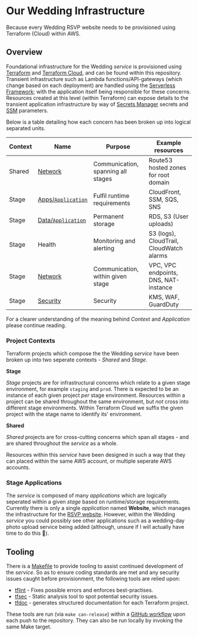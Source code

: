 # Our Wedding Infrastructure

Because every Wedding RSVP website needs to be provisioned using Terraform (Cloud) within AWS.

## Overview

Foundational infrastructure for the Wedding _service_ is provisioned using [Terraform](https://www.terraform.io/) and [Terraform Cloud](https://www.terraform.io/cloud), and can be found within this repository.
Transient infrastructure such as Lambda functions/API-gateways (which change based on each deployment) are handled using the [Serverless Framework](https://www.serverless.com/); with the application itself being responsible for these concerns.
Resources created at this level (within Terraform) can expose details to the transient application infrastructure by way of [Secrets Manager](https://aws.amazon.com/secrets-manager/) secrets and [SSM](https://docs.aws.amazon.com/systems-manager/latest/userguide/systems-manager-parameter-store.html) parameters.

Below is a table detailing how each concern has been broken up into logical separated units.

| Context | Name                                       | Purpose                            | Example resources                        |
| ------- | ------------------------------------------ | ---------------------------------- | ---------------------------------------- |
| Shared  | [Network](./shared/network)                | Communication, spanning all stages | Route53 hosted zones for root domain     |
| Stage   | [Apps/`Application`](./stage/apps/website) | Fulfil runtime requirements        | CloudFront, SSM, SQS, SNS                |
| Stage   | [Data/`Application`](./stage/data/website) | Permanent storage                  | RDS, S3 (User uploads)                   |
| Stage   | Health                                     | Monitoring and alerting            | S3 (logs), CloudTrail, CloudWatch alarms |
| Stage   | [Network](./stage/network)                 | Communication, within given stage  | VPC, VPC endpoints, DNS, NAT-instance    |
| Stage   | [Security](./stage/security)               | Security                           | KMS, WAF, GuardDuty                      |

For a clearer understanding of the meaning behind _Context_ and _Application_ please continue reading.

### Project Contexts

Terraform projects which compose the the Wedding _service_ have been broken up into two seperate contexts - _Shared_ and _Stage_.

**Stage**

_Stage_ projects are for infrastructural concerns which relate to a given stage environment, for example `staging` and `prod`.
There is expected to be an instance of each given project _per_ stage environment.
Resources within a project can be shared throughout the same environment, but _not_ cross into different stage environments.
Within Terraform Cloud we suffix the given project with the stage name to identify its' environment.

**Shared**

_Shared_ projects are for cross-cutting concerns which span all stages - and are shared throughout the _service_ as a whole.

Resources within this _service_ have been designed in such a way that they can placed within the same AWS account, or multiple seperate AWS accounts.

### Stage Applications

The _service_ is composed of many _applications_ which are logically seperated within a given _stage_ based on runtime/storage requirements.
Currently there is only a single _application_ named **Website**, which manages the infrastructure for the [RSVP website](https://github.com/eddmann/our-wedding-website).
However, within the Wedding _service_ you could possibly see other applications such as a wedding-day photo upload service being added (although, unsure if I will actually have time to do this 😬).

## Tooling

There is a [Makefile](./Makefile) to provide tooling to assist continued development of the _service_.
So as to ensure coding standards are met and any security issues caught before provisionment, the following tools are relied upon:

- [tflint](https://github.com/terraform-linters/tflint) - Fixes possible errors and enforces best-practises.
- [tfsec](https://github.com/aquasecurity/tfsec) - Static analysis tool to spot potential security issues.
- [tfdoc](https://github.com/terraform-docs/terraform-docs) - generates structured documentation for each Terraform project.

These tools are run (via `make can-release`) within a [GitHub workflow](./.github/workflows/test.yml) upon each push to the repository.
They can also be run locally by invoking the same Make target.
